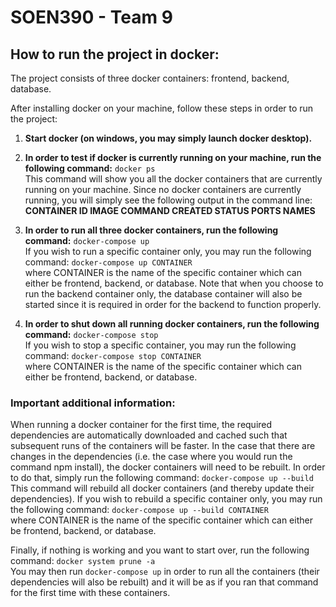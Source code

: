 # SOEN390 - Team 9

## How to run the project in docker:

The project consists of three docker containers: frontend, backend, database.

After installing docker on your machine, follow these steps in order to run the project:
1. **Start docker (on windows, you may simply launch docker desktop).**

2. **In order to test if docker is currently running on your machine, run the following command:** `docker ps`\
This command will show you all the docker containers that are currently running on your machine. Since no docker containers are currently running, you will simply see the following output in the command line:\
**CONTAINER ID   IMAGE     COMMAND   CREATED   STATUS    PORTS     NAMES**

3. **In order to run all three docker containers, run the following command:** `docker-compose up`\
If you wish to run a specific container only, you may run the following command: `docker-compose up CONTAINER`\
where CONTAINER is the name of the specific container which can either be frontend, backend, or database.
Note that when you choose to run the backend container only, the database container will also be started since it is required in order for the backend to function properly.

4. **In order to shut down all running docker containers, run the following command:** `docker-compose stop`\
If you wish to stop a specific container, you may run the following command: `docker-compose stop CONTAINER`\
where CONTAINER is the name of the specific container which can either be frontend, backend, or database.

### Important additional information:

When running a docker container for the first time, the required dependencies are automatically downloaded and cached such that subsequent runs of the containers will be faster. In the case that there are changes in the dependencies (i.e. the case where you would run the command npm install), the docker containers will need to be rebuilt. In order to do that, simply run the following command: `docker-compose up --build`\
This command will rebuild all docker containers (and thereby update their dependencies). If you wish to rebuild a specific container only, you may run the following command: `docker-compose up --build CONTAINER`\
where CONTAINER is the name of the specific container which can either be frontend, backend, or database.

Finally, if nothing is working and you want to start over, run the following command: `docker system prune -a`\
You may then run `docker-compose up` in order to run all the containers (their dependencies will also be rebuilt) and it will be as if you ran that command for the first time with these containers.
